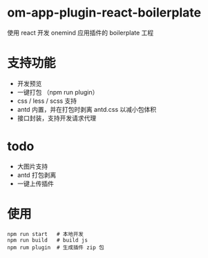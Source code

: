 # om-app-plugin-react-boilerplate
使用 react 开发 onemind 应用插件的 boilerplate 工程

# 支持功能

* 开发预览
* 一键打包 （npm run plugin）
* css / less / scss 支持
* antd 内置，并在打包时剥离 antd.css 以减小包体积
* 接口封装，支持开发请求代理

# todo
* 大图片支持 
* antd 打包剥离
* 一键上传插件

# 使用

```
npm run start   # 本地开发
npm run build   # build js
npm rum plugin  # 生成插件 zip 包
```
